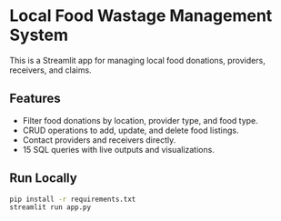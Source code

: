 # Local Food Wastage Management System

This is a Streamlit app for managing local food donations, providers, receivers, and claims.

## Features
- Filter food donations by location, provider type, and food type.
- CRUD operations to add, update, and delete food listings.
- Contact providers and receivers directly.
- 15 SQL queries with live outputs and visualizations.

## Run Locally
```bash
pip install -r requirements.txt
streamlit run app.py

